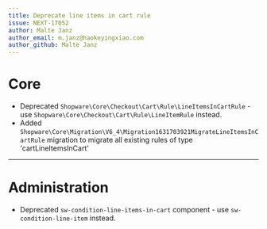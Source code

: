 ```yaml
---
title: Deprecate line items in cart rule
issue: NEXT-17052
author: Malte Janz
author_email: m.janz@haokeyingxiao.com 
author_github: Malte Janz
---
```

# Core
* Deprecated `Shopware\Core\Checkout\Cart\Rule\LineItemsInCartRule` - use `Shopware\Core\Checkout\Cart\Rule\LineItemRule` instead.
* Added `Shopware\Core\Migration\V6_4\Migration1631703921MigrateLineItemsInCartRule` migration to migrate all existing rules of type 'cartLineItemsInCart'
___
# Administration
* Deprecated `sw-condition-line-items-in-cart` component - use `sw-condition-line-item` instead.
